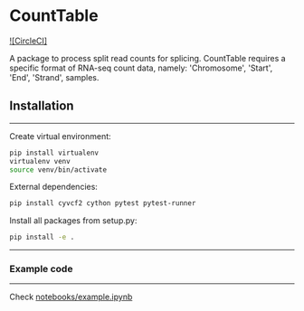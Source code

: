 # CountTable
[![CircleCI]](https://gitlab.cmm.in.tum.de/gagneurlab/count_table/pipelines)
<!-- [![pypi](https://img.shields.io/pypi/v/mmsplice.svg)](https://pypi.python.org/pypi/mmsplice) -->

A package to process split read counts for splicing. 
CountTable requires a specific format of RNA-seq count data, namely: 'Chromosome', 'Start', 'End', 'Strand', samples.


## Installation
-----------------

Create virtual environment:
```bash
pip install virtualenv
virtualenv venv
source venv/bin/activate
```

External dependencies:
```bash
pip install cyvcf2 cython pytest pytest-runner
```

Install all packages from setup.py:
```bash
pip install -e .
```
-----------------

### Example code
-------------------

Check [notebooks/example.ipynb](https://gitlab.cmm.in.tum.de/gagneurlab/count_table/-/tree/master/notebooks/example.ipynb)